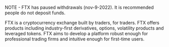 NOTE - FTX has paused withdrawals (nov-9-2022). It is recommended people do not deposit funds.

FTX is a cryptocurrency exchange built by traders, for traders. FTX offers products including industry-first derivatives, options, volatility products and leveraged tokens. FTX aims to develop a platform robust enough for professional trading firms and intuitive enough for first-time users.